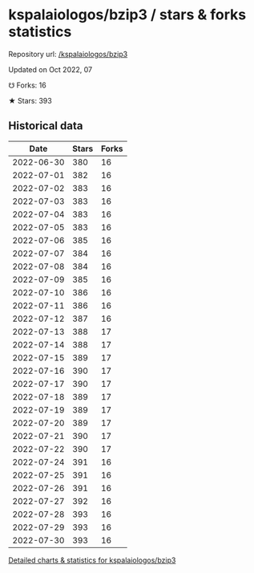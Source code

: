 # kspalaiologos/bzip3 / stars & forks statistics

Repository url: [/kspalaiologos/bzip3](https://github.com/kspalaiologos/bzip3)

Updated on Oct 2022, 07

☋ Forks: 16

★ Stars: 393

## Historical data
| Date | Stars | Forks |
|------|-------|-------|
| 2022-06-30 | 380 | 16 | 
| 2022-07-01 | 382 | 16 | 
| 2022-07-02 | 383 | 16 | 
| 2022-07-03 | 383 | 16 | 
| 2022-07-04 | 383 | 16 | 
| 2022-07-05 | 383 | 16 | 
| 2022-07-06 | 385 | 16 | 
| 2022-07-07 | 384 | 16 | 
| 2022-07-08 | 384 | 16 | 
| 2022-07-09 | 385 | 16 | 
| 2022-07-10 | 386 | 16 | 
| 2022-07-11 | 386 | 16 | 
| 2022-07-12 | 387 | 16 | 
| 2022-07-13 | 388 | 17 | 
| 2022-07-14 | 388 | 17 | 
| 2022-07-15 | 389 | 17 | 
| 2022-07-16 | 390 | 17 | 
| 2022-07-17 | 390 | 17 | 
| 2022-07-18 | 389 | 17 | 
| 2022-07-19 | 389 | 17 | 
| 2022-07-20 | 389 | 17 | 
| 2022-07-21 | 390 | 17 | 
| 2022-07-22 | 390 | 17 | 
| 2022-07-24 | 391 | 16 | 
| 2022-07-25 | 391 | 16 | 
| 2022-07-26 | 391 | 16 | 
| 2022-07-27 | 392 | 16 | 
| 2022-07-28 | 393 | 16 | 
| 2022-07-29 | 393 | 16 | 
| 2022-07-30 | 393 | 16 | 


[Detailed charts & statistics for kspalaiologos/bzip3](https://reviewgithub.com/rep/kspalaiologos/bzip3)
